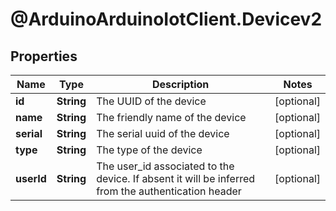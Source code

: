 # @ArduinoArduinoIotClient.Devicev2

## Properties

Name | Type | Description | Notes
------------ | ------------- | ------------- | -------------
**id** | **String** | The UUID of the device | [optional] 
**name** | **String** | The friendly name of the device | [optional] 
**serial** | **String** | The serial uuid of the device | [optional] 
**type** | **String** | The type of the device | [optional] 
**userId** | **String** | The user_id associated to the device. If absent it will be inferred from the authentication header | [optional] 


